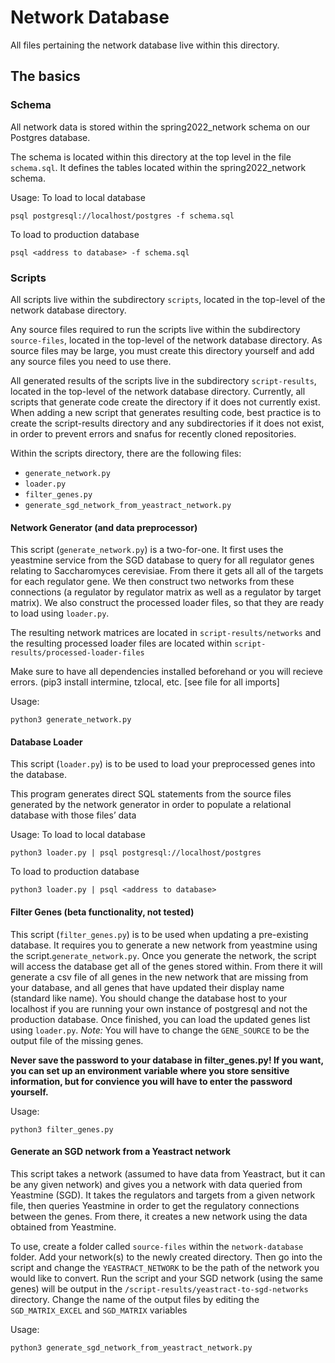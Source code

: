 # Network Database

All files pertaining the network database live within this directory.

## The basics

### Schema

All network data is stored within the spring2022_network schema on our Postgres database.

The schema is located within this directory at the top level in the file `schema.sql`. It defines the tables located within the spring2022_network schema. 

Usage:
To load to local database
```
psql postgresql://localhost/postgres -f schema.sql
```
To load to production database
```
psql <address to database> -f schema.sql
```

### Scripts

All scripts live within the subdirectory `scripts`, located in the top-level of the network database directory. 

Any source files required to run the scripts live within the subdirectory `source-files`, located in the top-level of the network database directory. As source files may be large, you must create this directory yourself and add any source files you need to use there. 

All generated results of the scripts live in the subdirectory `script-results`, located in the top-level of the network database directory. Currently, all scripts that generate code create the directory if it does not currently exist. When adding a new script that generates resulting code, best practice is to create the script-results directory and any subdirectories if it does not exist, in order to prevent errors and snafus for recently cloned repositories.

Within the scripts directory, there are the following files:

- `generate_network.py`
- `loader.py`
- `filter_genes.py`
- `generate_sgd_network_from_yeastract_network.py`

#### Network Generator (and data preprocessor)

This script (`generate_network.py`) is a two-for-one. It first uses the yeastmine service from the SGD database to query for all regulator genes relating to Saccharomyces cerevisiae. From there it gets all all of the targets for each regulator gene. We then construct two networks from these connections (a regulator by regulator matrix as well as a regulator by target matrix). We also construct the processed loader files, so that they are ready to load using `loader.py`.

The resulting network matrices are located in `script-results/networks` and the resulting processed loader files are located within `script-results/processed-loader-files`

Make sure to have all dependencies installed beforehand or you will recieve errors. (pip3 install intermine, tzlocal, etc. [see file for all imports]

Usage: 
```
python3 generate_network.py
```
#### Database Loader

This script (`loader.py`) is to be used to load your preprocessed genes into the database. 

This program generates direct SQL statements from the source files generated by the network generator in order to populate a relational database with those files’ data

Usage: 
To load to local database
```
python3 loader.py | psql postgresql://localhost/postgres
```
To load to production database
```
python3 loader.py | psql <address to database>
```

#### Filter Genes (beta functionality, not tested)

This script (`filter_genes.py`) is to be used when updating a pre-existing database. It requires you to generate a new network from yeastmine using the script.`generate_network.py`. Once you generate the network, the script will access the database get all of the genes stored within. From there it will generate a csv file of all genes in the new network that are missing from your database, and all genes that have updated their display name (standard like name). You should change the database host to your localhost if you are running your own instance of postgresql and not the production database. Once finished, you can load the updated genes list using `loader.py`. *Note:* You will have to change the `GENE_SOURCE` to be the output file of the missing genes. 

**Never save the password to your database in filter_genes.py! If you want, you can set up an environment variable where you store sensitive information, but for convience you will have to enter the password yourself.**

Usage: 
```
python3 filter_genes.py
```


#### Generate an SGD network from a Yeastract network

This script takes a network (assumed to have data from Yeastract, but it can be any given network) and gives you a network with data queried from Yeastmine (SGD). It takes the regulators and targets from a given network file, then queries Yeastmine in order to get the regulatory connections between the genes. From there, it creates a new network using the data obtained from Yeastmine. 

To use, create a folder called `source-files` within the `network-database` folder. Add your network(s) to the newly created directory. Then go into the script and change the `YEASTRACT_NETWORK` to be the path of the network you would like to convert. Run the script and your SGD network (using the same genes) will be output in the `/script-results/yeastract-to-sgd-networks` directory. Change the name of the output files by editing the `SGD_MATRIX_EXCEL` and `SGD_MATRIX` variables

Usage: 
```
python3 generate_sgd_network_from_yeastract_network.py
```

